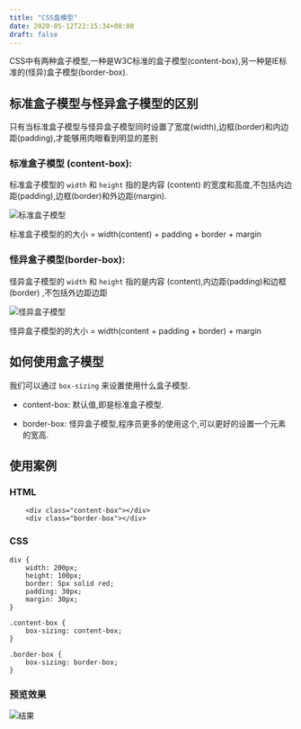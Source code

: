 ```yaml
---
title: "CSS盒模型"
date: 2020-05-12T22:15:34+08:00
draft: false
---
```


CSS中有两种盒子模型,一种是W3C标准的盒子模型(content-box),另一种是IE标准的(怪异)盒子模型(border-box).

## 标准盒子模型与怪异盒子模型的区别

只有当标准盒子模型与怪异盒子模型同时设置了宽度(width),边框(border)和内边距(padding),才能够用肉眼看到明显的差别

### 标准盒子模型 (content-box):

标准盒子模型的 `width` 和 `height` 指的是内容 (content) 的宽度和高度,不包括内边距(padding),边框(border)和外边距(margin).

![标准盒子模型](/images/box1.png)

标准盒子模型的的大小 = width(content) + padding + border + margin

### 怪异盒子模型(border-box):

怪异盒子模型的 `width` 和 `height` 指的是内容 (content),内边距(padding)和边框(border) ,不包括外边距边距

![怪异盒子模型](/images/box2.png)

怪异盒子模型的的大小 = width(content + padding + border) + margin

## 如何使用盒子模型

我们可以通过 `box-sizing` 来设置使用什么盒子模型.

* content-box: 默认值,即是标准盒子模型.

* border-box: 怪异盒子模型,程序员更多的使用这个,可以更好的设置一个元素的宽高.

## 使用案例

### HTML

```
    <div class="content-box"></div>
    <div class="border-box"></div>
```

### CSS

```
div {
    width: 200px;
    height: 100px;
    border: 5px solid red;
    padding: 30px;
    margin: 30px;
}

.content-box {
    box-sizing: content-box;
}

.border-box {
    box-sizing: border-box;
}
```

### 预览效果

![结果](/images/result.png)


